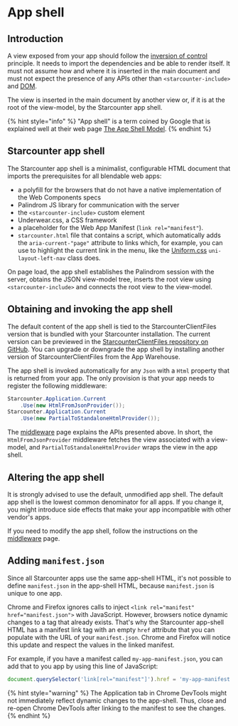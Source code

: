 # App shell

## Introduction

A view exposed from your app should follow the [inversion of control](https://en.wikipedia.org/wiki/Inversion_of_control) principle. It needs to import the dependencies and be able to render itself. It must not assume how and where it is inserted in the main document and must not expect the presence of any APIs other than `<starcounter-include>` and [DOM](https://dom.spec.whatwg.org/#shadow-trees).

The view is inserted in the main document by another view or, if it is at the root of the view-model, by the Starcounter app shell.

{% hint style="info" %}
"App shell" is a term coined by Google that is explained well at their web page [The App Shell Model](https://developers.google.com/web/fundamentals/architecture/app-shell).
{% endhint %}

## Starcounter app shell

The Starcounter app shell is a minimalist, configurable HTML document that imports the prerequisites for all blendable web apps:

* a polyfill for the browsers that do not have a native implementation of the Web Components specs
* Palindrom JS library for communication with the server
* the `<starcounter-include>` custom element
* Underwear.css, a CSS framework
* a placeholder for the Web App Manifest \(`link rel="manifest"`\).
* `starcounter.html` file that contains a script, which automatically adds the `aria-current-"page"` attribute to links which, for example, you can use to highlight the current link in the menu, like the [Uniform.css](https://docs.starcounter.io/v/2.4/topic-guides/blendable-web-apps/common-look-and-feel) `uni-layout-left-nav` class does.

On page load, the app shell establishes the Palindrom session with the server, obtains the JSON view-model tree, inserts the root view using `<starcounter-include>` and connects the root view to the view-model.

## Obtaining and invoking the app shell

The default content of the app shell is tied to the StarcounterClientFiles version that is bundled with your Starcounter installation. The current version can be previewed in the [StarcounterClientFiles repository on GitHub](https://github.com/Starcounter/StarcounterClientFiles/blob/3.x/src/StarcounterClientFiles/wwwroot/sys/app-shell/app-shell.html). You can upgrade or downgrade the app shell by installing another version of StarcounterClientFiles from the App Warehouse.

The app shell is invoked automatically for any `Json` with a `Html` property that is returned from your app. The only provision is that your app needs to register the following middleware:

```csharp
Starcounter.Application.Current
    .Use(new HtmlFromJsonProvider());
Starcounter.Application.Current
    .Use(new PartialToStandaloneHtmlProvider());
```

The [middleware](../network/middleware.md#middleware-classes) page explains the APIs presented above. In short, the `HtmlFromJsonProvider` middleware fetches the view associated with a view-model, and `PartialToStandaloneHtmlProvider` wraps the view in the app shell.

## Altering the app shell

It is strongly advised to use the default, unmodified app shell. The default app shell is the lowest common denominator for all apps. If you change it, you might introduce side effects that make your app incompatible with other vendor's apps.

If you need to modify the app shell, follow the instructions on the [middleware](../network/middleware.md#partialtostandalonehtmlprovider) page.

## Adding `manifest.json`

Since all Starcounter apps use the same app-shell HTML, it's not possible to define `manifest.json` in the app-shell HTML, because `manifest.json` is unique to one app.

Chrome and Firefox ignores calls to inject `<link rel="manifest" href="manifest.json">` with JavaScript. However, browsers notice dynamic changes to a tag that already exists. That's why the Starcounter app-shell HTML has a manifest link tag with an empty `href` attribute that you can populate with the URL of your `manifest.json`. Chrome and Firefox will notice this update and respect the values in the linked manifest.

For example, if you have a manifest called `my-app-manifest.json`, you can add that to you app by using this line of JavaScript:

```javascript
document.querySelector('link[rel="manifest"]').href = 'my-app-manifest.json';
```

{% hint style="warning" %}
The Application tab in Chrome DevTools might not immediately reflect dynamic changes to the app-shell. Thus, close and re-open Chrome DevTools after linking to the manifest to see the changes.
{% endhint %}

